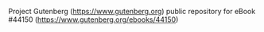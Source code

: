 Project Gutenberg (https://www.gutenberg.org) public repository for eBook #44150 (https://www.gutenberg.org/ebooks/44150)
